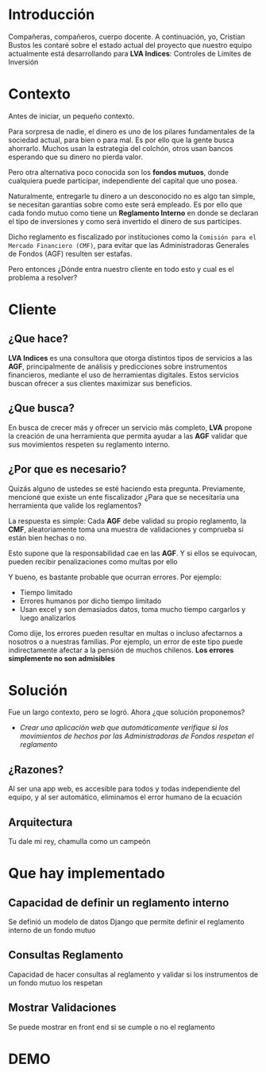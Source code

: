 # Introducción
Compañeras, compañeros, cuerpo docente. A continuación, yo, Cristian Bustos les contaré sobre el estado actual del proyecto que nuestro equipo actualmente está desarrollando para **LVA Indices**: Controles de Límites de Inversión

# Contexto
Antes de iniciar, un pequeño contexto.

Para sorpresa de nadie, el dinero es uno de los pilares fundamentales de la sociedad actual, para bien o para mal. Es por ello que la gente busca ahorrarlo. Muchos usan la estrategia del colchón, otros usan bancos esperando que su dinero no pierda valor.

Pero otra alternativa poco conocida son los **fondos mutuos**, donde cualquiera puede participar, independiente del capital que uno posea.

Naturalmente, entregarle tu dinero a un desconocido no es algo tan simple, se necesitan garantías sobre como este será empleado. Es por ello que cada fondo mutuo como tiene un **Reglamento Interno** en donde se declaran el tipo de inversiones y como será invertido el dinero de sus participes.

Dicho reglamento es fiscalizado por instituciones como la `Comisión para el Mercado Financiero (CMF)`, para evitar que las Administradoras Generales de Fondos (AGF) resulten ser estafas.

Pero entonces ¿Dónde entra nuestro cliente en todo esto y cual es el problema a resolver?

# Cliente
## ¿Que hace?

**LVA Indices** es una consultora que otorga distintos tipos de servicios a las **AGF**, principalmente de análisis y predicciones sobre instrumentos financieros, mediante el uso de herramientas digitales. Estos servicios buscan ofrecer a sus clientes maximizar sus beneficios. 

## ¿Que busca?

En busca de crecer más y ofrecer un servicio más completo, **LVA** propone la creación de una herramienta que permita ayudar a las **AGF** validar que sus movimientos respeten su reglamento interno.

## ¿Por que es necesario?
Quizás alguno de ustedes se esté haciendo esta pregunta. Previamente, mencioné que existe un ente fiscalizador ¿Para que se necesitaría una herramienta que valide los reglamentos? 

La respuesta es simple: Cada **AGF** debe validad su propio reglamento, la **CMF**, aleatoriamente toma una muestra de validaciones y comprueba si están bien hechas o no.

Esto supone que la responsabilidad cae en las **AGF**. Y si ellos se equivocan, pueden recibir penalizaciones como multas por ello

Y bueno, es bastante probable que ocurran errores. Por ejemplo:
- Tiempo limitado
- Errores humanos por dicho tiempo limitado
- Usan excel y son demasiados datos, toma mucho tiempo cargarlos y luego analizarlos

Como dije, los errores pueden resultar en multas o incluso afectarnos a nosotros o a nuestras familias. Por ejemplo, un error de este tipo puede indirectamente afectar a la pensión de muchos chilenos. **Los errores simplemente no son admisibles**

# Solución
Fue un largo contexto, pero se logró. Ahora ¿que solución proponemos?
- *Crear una aplicación web que automáticamente verifique si los movimientos de hechos por las Administradoras de Fondos respetan el reglamento*

## ¿Razones?
Al ser una app web, es accesible para todos y todas independiente del equipo, y al ser automático, eliminamos el error humano de la ecuación

## Arquitectura
Tu dale mi rey, chamulla como un campeón


# Que hay implementado
## Capacidad de definir un reglamento interno
Se definió un modelo de datos Django que permite definir el reglamento interno de un fondo mutuo

## Consultas Reglamento
Capacidad de hacer consultas al reglamento y validar si los instrumentos de un fondo mutuo los respetan

## Mostrar Validaciones
Se puede mostrar en front end si se cumple o no el reglamento

# DEMO


